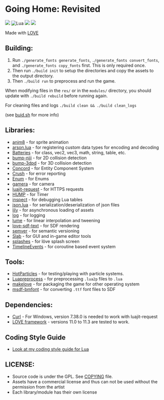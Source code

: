 # Going Home: Revisited

![](https://img.shields.io/badge/lua-on%20development-green.svg)
![Lua](https://img.shields.io/badge/Lua-JIT%2C%205.1-blue.svg)
![](https://img.shields.io/badge/made%20with-l%C3%B6ve-blueviolet)
![](https://img.shields.io/twitter/follow/flamendless?style=social)

Made with [LOVE](https://love2d.org)

## Building:

1. Run `./generate_fonts generate_fonts`, `./generate_fonts convert_fonts`, and `./generate_fonts copy_fonts` first. This is only required once.
2. Then run `./build init` to setup the directories and copy the assets to the output directory.
3. Then `./build run` to preprocess and run the game.

When modifying files in the `res/` or in the `modules/` directory, you should update with `./build rebuild` before running again.

For cleaning files and logs `./build clean && ./build clean_logs`

(see [buid.sh](build.sh) for more info)

## Libraries:

* [anim8](https://github.com/kikito/anim8) - for sprite animation
* [arson.lua](https://github.com/flamendless/arson.lua) - for registering custom data types for encoding and decoding
* [Batteries](https://github.com/1bardesign/batteries) - for class, vec2, vec3, math, string, table, etc.
* [bump-niji](https://github.com/oniietzschan/bump-niji) - for 2D collision detection
* [bump-3dpd](https://github.com/oniietzschan/bump-3dpd) - for 3D collision detection
* [Concord](https://github.com/Tjakka5/Concord) - for Entity Component System
* [Crush](modules/crush) - for error reporting
* [Enum](https://github.com/Tjakka5/Enum) - for Enums
* [gamera](https://github.com/kikito/gamera) - for camera
* [luajit-request](https://github.com/LPGhatguy/luajit-request) - for HTTPS requests
* [HUMP](https://github.com/vrld/hump) - for Timer
* [inspect](https://github.com/kikito/inspect.lua) - for debugging Lua tables
* [json.lua](https://github.com/kikito/json.lua) - for serialization/deserialization of json files
* [lily](https://github.com/MikuAuahDark/lily) - for asynchronous loading of assets
* [log](https://github.com/flamendless/log.lua) - for logging
* [lume](https://github.com/rxi/lume) - for linear interpolation and tweening
* [love-sdf-text](https://github.com/Tjakka5/love-sdf-text) - for SDF rendering
* [semver](https://github.com/kikito/semver) - for semantic versioning
* [Slab](https://github.com/coding-jackalope/Slab) - for GUI and in-game editor tools
* [splashes](https://github.com/love2d-community/splashes) - for löve splash screen
* [TimelineEvents](https://github.com/flamendless/TimelineEvents) - for coroutine based event system

## Tools:

* [HotParticles](https://github.com/ReFreezed/HotParticles) - for testing/playing with particle systems.
* [Luapreprocess](https://github.com/ReFreezed/LuaPreprocess) - for preprocessing `.lua2p` files to `.lua`
* [makelove](https://github.com/pfirsich/makelove) - for packaging the game for other operating system
* [msdf-bmfont](https://www.npmjs.com/package/msdf-bmfont) - for converting `.ttf` font files to SDF

## Dependencies:

* [Curl](https://curl.haxx.se/download.html) - For Windows, version 7.38.0 is needed to work with luajit-request
* [LOVE framework](https://love2d.org) - versions 11.0 to 11.3 are tested to work.

## Coding Style Guide

* [Look at my coding style guide for Lua](https://flamendless.github.io/lua-coding-style-guide/)

## LICENSE:

* Source code is under the GPL. See [COPYING](COPYING) file.
* Assets have a commercial license and thus can not be used without the permission from the artist
* Each library/module has their own license
